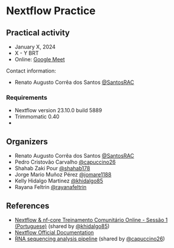 # Nextflow Practice

## Practical activity

 * January X, 2024
 * X - Y BRT
 * Online: [Google Meet]()

Contact information:
 * Renato Augusto Corrêa dos Santos [@SantosRAC](mailto:renatoacsantos@gmail.com)

### Requirements

 * Nextflow version 23.10.0 build 5889
 * Trimmomatic 0.40
 * 

## Organizers

 * Renato Augusto Corrêa dos Santos [@SantosRAC](https://github.com/SantosRAC)
 * Pedro Cristovão Carvalho [@capuccino26](https://github.com/capuccino26)
 * Shahab Zaki Pour [@shahab178](https://github.com/shahab178)
 * Jorge Mario Muñoz Pérez [@jomare1188](https://github.com/jomare1188)
 * Kelly Hidalgo Martinez [@khidalgo85](https://github.com/khidalgo85)
 * Rayana Feltrin [@rayanafeltrin](https://github.com/rayanafeltrin)


## References

 * [Nextflow & nf-core Treinamento Comunitário Online - Sessão 1 (Portuguese)](https://www.youtube.com/watch?v=751E-yOH7H8) (shared by [@khidalgo85](https://github.com/khidalgo85))
 * [Nextflow Official Documentation](https://www.nextflow.io/docs/latest/)
 * [RNA sequencing analysis pipeline](https://nf-co.re/rnaseq/3.13.2) (shared by [@capuccino26](https://github.com/capuccino26))


